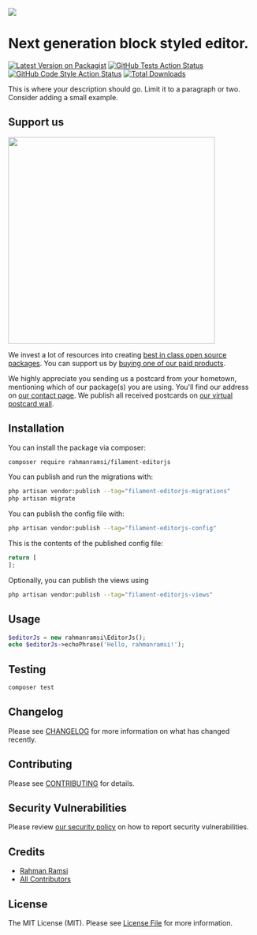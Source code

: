 
[<img src="https://github-ads.s3.eu-central-1.amazonaws.com/support-ukraine.svg?t=1" />](https://supportukrainenow.org)

# Next generation block styled editor.

[![Latest Version on Packagist](https://img.shields.io/packagist/v/rahmanramsi/filament-editorjs.svg?style=flat-square)](https://packagist.org/packages/rahmanramsi/filament-editorjs)
[![GitHub Tests Action Status](https://img.shields.io/github/workflow/status/rahmanramsi/filament-editorjs/run-tests?label=tests)](https://github.com/rahmanramsi/filament-editorjs/actions?query=workflow%3Arun-tests+branch%3Amain)
[![GitHub Code Style Action Status](https://img.shields.io/github/workflow/status/rahmanramsi/filament-editorjs/Check%20&%20fix%20styling?label=code%20style)](https://github.com/rahmanramsi/filament-editorjs/actions?query=workflow%3A"Check+%26+fix+styling"+branch%3Amain)
[![Total Downloads](https://img.shields.io/packagist/dt/rahmanramsi/filament-editorjs.svg?style=flat-square)](https://packagist.org/packages/rahmanramsi/filament-editorjs)

This is where your description should go. Limit it to a paragraph or two. Consider adding a small example.

## Support us

[<img src="https://github-ads.s3.eu-central-1.amazonaws.com/filament-editorjs.jpg?t=1" width="419px" />](https://spatie.be/github-ad-click/filament-editorjs)

We invest a lot of resources into creating [best in class open source packages](https://spatie.be/open-source). You can support us by [buying one of our paid products](https://spatie.be/open-source/support-us).

We highly appreciate you sending us a postcard from your hometown, mentioning which of our package(s) you are using. You'll find our address on [our contact page](https://spatie.be/about-us). We publish all received postcards on [our virtual postcard wall](https://spatie.be/open-source/postcards).

## Installation

You can install the package via composer:

```bash
composer require rahmanramsi/filament-editorjs
```

You can publish and run the migrations with:

```bash
php artisan vendor:publish --tag="filament-editorjs-migrations"
php artisan migrate
```

You can publish the config file with:

```bash
php artisan vendor:publish --tag="filament-editorjs-config"
```

This is the contents of the published config file:

```php
return [
];
```

Optionally, you can publish the views using

```bash
php artisan vendor:publish --tag="filament-editorjs-views"
```

## Usage

```php
$editorJs = new rahmanramsi\EditorJs();
echo $editorJs->echoPhrase('Hello, rahmanramsi!');
```

## Testing

```bash
composer test
```

## Changelog

Please see [CHANGELOG](CHANGELOG.md) for more information on what has changed recently.

## Contributing

Please see [CONTRIBUTING](https://github.com/spatie/.github/blob/main/CONTRIBUTING.md) for details.

## Security Vulnerabilities

Please review [our security policy](../../security/policy) on how to report security vulnerabilities.

## Credits

- [Rahman Ramsi](https://github.com/rahmanramsi)
- [All Contributors](../../contributors)

## License

The MIT License (MIT). Please see [License File](LICENSE.md) for more information.
